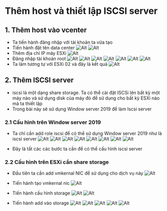 # Thêm host và thiết lập ISCSI server
## 1. Thêm host vào vcenter
- Ta tiến hành đăng nhập với tài khoản ta vừa tạo
- Tiến hành đặt tên data center
  ![Alt](/thuctap/anh/Screenshot_836.png)
  ![Alt](/thuctap/anh/Screenshot_837.png)
- Thêm địa chỉ IP máy ESXi 
  ![Alt](/thuctap/anh/Screenshot_838.png)
- Đăng nhập tài khoản root
  ![Alt](/thuctap/anh/Screenshot_839.png)
  ![Alt](/thuctap/anh/Screenshot_840.png)
  ![Alt](/thuctap/anh/Screenshot_841.png)
  ![Alt](/thuctap/anh/Screenshot_842.png)
  ![Alt](/thuctap/anh/Screenshot_843.png)
  ![Alt](/thuctap/anh/Screenshot_844.png)
  ![Alt](/thuctap/anh/Screenshot_845.png)
- Ta làm tương tự với ESXi 02 và đây là kết quả
  ![Alt](/thuctap/anh/Screenshot_846.png)

## 2. Thêm ISCSI server
- iscsi là một dạng share storage. Ta có thể cài đặt ISCSi lên bất kỳ một máy nào và sử dụng disk của máy đó để sử dụng cho bất kỳ ESXi nào mà ta thiết lập
- Trong bài này sẽ sử dụng Window server 2019 để làm Iscsi server
### 2.1 Cấu hình trên Window server 2019
- Ta chỉ cần add role iscsi để có thể sử dụng Window server 2019 như là iscsi server
  ![Alt](/thuctap/anh/Screenshot_847.png)
  ![Alt](/thuctap/anh/Screenshot_848.png)
  ![Alt](/thuctap/anh/Screenshot_849.png)
  ![Alt](/thuctap/anh/Screenshot_850.png)
  ![Alt](/thuctap/anh/Screenshot_851.png)
  ![Alt](/thuctap/anh/Screenshot_852.png)
  ![Alt](/thuctap/anh/Screenshot_853.png)
  ![Alt](/thuctap/anh/Screenshot_854.png)

- Đây là tất các các bước ta cần để có thể cấu hình iscsi server
### 2.2 Cấu hình trên ESXi cần share storage
- Đầu tiên ta cần add vmkernal NIC để sử dụng cho dịch vụ này
  ![Alt](/thuctap/anh/Screenshot_855.png)
- Tiến hành tạo vmkernal nic
  ![Alt](/thuctap/anh/Screenshot_856.png)

- Tiến hành cấu hình storage 
  ![Alt](/thuctap/anh/Screenshot_857.png)
  ![Alt](/thuctap/anh/Screenshot_858.png)

- Tiến hành add vào storage
  ![Alt](/thuctap/anh/Screenshot_859.png)
  ![Alt](/thuctap/anh/Screenshot_860.png)
  ![Alt](/thuctap/anh/Screenshot_861.png)
  ![Alt](/thuctap/anh/Screenshot_862.png)
  ![Alt](/thuctap/anh/Screenshot_863.png)